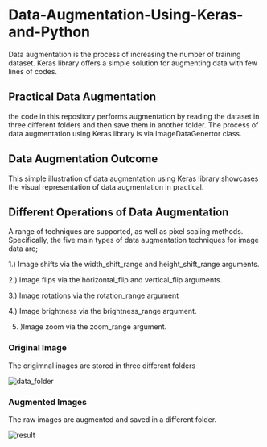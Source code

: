 # Data-Augmentation-Using-Keras-and-Python
Data augmentation is the process of increasing the number of training dataset. Keras library offers a simple solution for augmenting data with few lines of codes. 

## Practical Data Augmentation
the code in this repository performs augmentation by reading the dataset in three different folders and then save them in another folder. The process of data augmentation using Keras library is via ImageDataGenertor class.

## Data Augmentation Outcome
This simple illustration of data augmentation using Keras library showcases the visual representation of data augmentation in practical. 

## Different Operations of Data Augmentation

A range of techniques are supported, as well as pixel scaling methods. Specifically, the five main types of data augmentation techniques for image data are; 

1.) Image shifts via the width_shift_range and height_shift_range arguments.

2.) Image flips via the horizontal_flip and vertical_flip arguments.

3.)  Image rotations via the rotation_range argument

4.) Image brightness via the brightness_range argument. 

5. )Image zoom via the zoom_range argument.


### Original Image
The origimnal inages are stored in three different folders

![data_folder](https://user-images.githubusercontent.com/63404097/153239411-a6da7be1-c4e6-42ff-abe7-11e1fa154c19.png)


### Augmented Images
The raw images are augmented and saved in a different folder. 

![result](https://user-images.githubusercontent.com/63404097/153239658-a95b3920-9399-43cf-89d2-4f0aeeb498d9.png)



